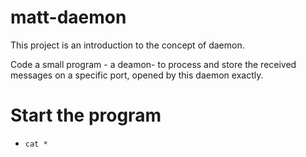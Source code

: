 # matt-daemon

This project is an introduction to the concept of daemon.

Code a small program - a deamon- to process and store the received messages on a specific port,
opened by this daemon exactly.

# Start the program

- ```cat *```
